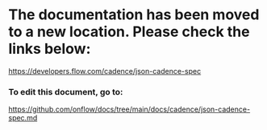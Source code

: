 # The documentation has been moved to a new location. Please check the links below:

https://developers.flow.com/cadence/json-cadence-spec

### To edit this document, go to:

https://github.com/onflow/docs/tree/main/docs/cadence/json-cadence-spec.md

